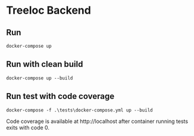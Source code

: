 # Treeloc Backend

## Run

`docker-compose up`

## Run with clean build

`docker-compose up --build`

## Run test with code coverage

`docker-compose -f .\tests\docker-compose.yml up --build`

Code coverage is available at http://localhost after container running tests exits with code 0.
